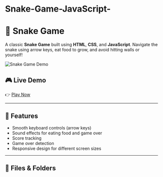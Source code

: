# Snake-Game-JavaScript-
# 🐍 Snake Game

A classic **Snake Game** built using **HTML**, **CSS**, and **JavaScript**. Navigate the snake using arrow keys, eat food to grow, and avoid hitting walls or yourself!

![Snake Game Demo](./screenshot.png) <!-- Optional: Add screenshot of your game if available -->

## 🎮 Live Demo

👉 [Play Now](#)  
<!-- Replace `#` with your GitHub Pages or live hosting link if deployed -->

---

## 🚀 Features

- Smooth keyboard controls (arrow keys)
- Sound effects for eating food and game over
- Score tracking
- Game over detection
- Responsive design for different screen sizes

---

## 📁 Files & Folders

